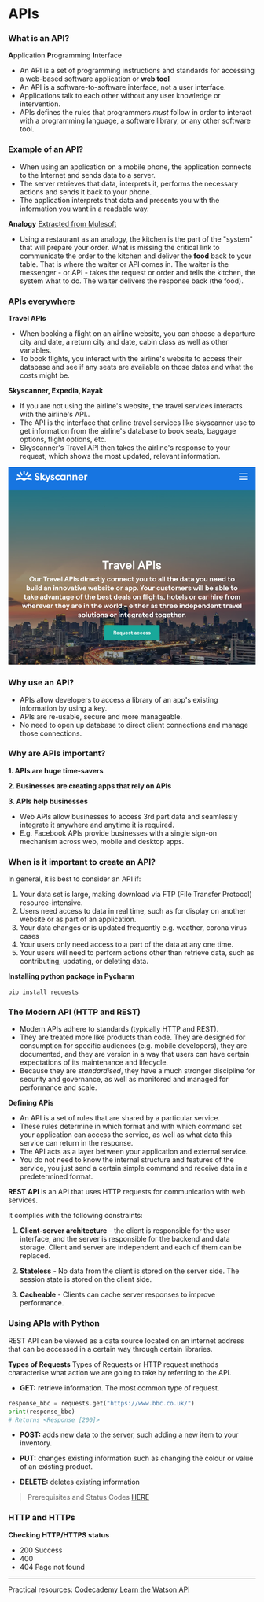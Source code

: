 # APIs

### What is an API?
**A**pplication **P**rogramming **I**nterface 
- An API is a set of programming instructions and standards for accessing a web-based software application or **web tool**
- An API is a software-to-software interface, not a user interface.
- Applications talk to each other without any user knowledge or intervention. 
- APIs defines the rules that programmers *must* follow in order to interact with a programming language, a software library, or any other software tool.

### Example of an API?
- When using an application on a mobile phone, the application connects to the Internet and sends data to a server.
- The server retrieves that data, interprets it, performs the necessary actions and sends it back to your phone. 
- The application interprets that data and presents you with the information you want in a readable way. 

**Analogy**
[Extracted from Mulesoft](https://www.mulesoft.com/resources/api/what-is-an-api)
- Using a restaurant as an analogy, the kitchen is the part of the "system" that will prepare your order. What is missing the critical link to communicate the order to the kitchen and deliver the **food** back to your table. That is where the waiter or API comes in. The waiter is the messenger - or API - takes the request or order and tells the kitchen, the system what to do. The waiter delivers the response back (the food).

### APIs everywhere
**Travel APIs**
- When booking a flight on an airline website, you can choose a departure city and date, a return city and date, cabin class as well as other variables. 
- To book flights, you interact with the airline's website to access their database and see if any seats are available on those dates and what the costs might be.

**Skyscanner, Expedia, Kayak**
- If you are not using the airline's website, the travel services interacts with the airline's API..
- The API is the interface that online travel services like skyscanner use to get information from the airline's database to book seats, baggage options, flight options, etc. 
- Skyscanner's Travel API then takes the airline's response to your request, which shows the most updated, relevant information. 

![Skyscanner_api](images/skyscanner_api.png)

### Why use an API?
- APIs allow developers to access a library of an app's existing information by using a key. 
- APIs are re-usable, secure and more manageable.
- No need to open up database to direct client connections and manage those connections. 

### Why are APIs important?
**1. APIs are huge time-savers**

**2. Businesses are creating apps that rely on APIs**

**3. APIs help businesses**
- Web APIs allow businesses to access 3rd part data and seamlessly integrate it anywhere and anytime it is required. 
- E.g. Facebook APIs provide businesses with a single sign-on mechanism across web, mobile and desktop apps.

### When is it important to create an API?

In general, it is best to consider an API if:
1. Your data set is large, making download via FTP (File Transfer Protocol) resource-intensive. 
2. Users need access to data in real time, such as for display on another website or as part of an application. 
3. Your data changes or is updated frequently e.g. weather, corona virus cases
4. Your users only need access to a part of the data at any one time. 
5. Your users will need to perform actions other than retrieve data, such as contributing, updating, or deleting data.




**Installing python package in Pycharm**

`pip install requests`

### The Modern API (HTTP and REST)

- Modern APIs adhere to standards (typically HTTP and REST).
- They are treated more like products than code. They are designed for consumption for specific audiences (e.g. mobile developers), they are documented, and they are version in a way that users can have certain expectations of its maintenance and lifecycle. 
- Because they are *standardised*, they have a much stronger discipline for security and governance, as well as monitored and managed for performance and scale.

**Defining APis**
- An API is a set of rules that are shared by a particular service.
- These rules determine in which format and with which command set your application can access the service, as well as what data this service can return in the response.
- The API acts as a layer between your application and external service.
- You do not need to know the internal structure and features of the service, you just send a certain simple command and receive data in a predetermined format.

**REST API** is an API that uses HTTP requests for communication with web services. 

It complies with the following constraints:
1. **Client-server architecture** - the client is responsible for the user interface, and the server is responsible for the backend and data storage. Client and server are independent and each of them can be replaced.

2. **Stateless** - No data from the client is stored on the server side. The session state is stored on the client side. 

3. **Cacheable** - Clients can cache server responses to improve performance. 


### Using APIs with Python
REST API can be viewed as a data source located on an internet address that can be accessed in a certain way through certain libraries.

**Types of Requests**
Types of Requests or HTTP request methods characterise what action we are going to take by referring to the API.

- **GET:** retrieve information. The most common type of request. 

```python
response_bbc = requests.get("https://www.bbc.co.uk/")
print(response_bbc)
# Returns <Response [200]>
```
- **POST:** adds new data to the server, such adding a new item to your inventory. 

- **PUT:** changes existing information such as changing the colour or value of an existing product. 

- **DELETE:** deletes existing information

> Prerequisites and Status Codes [HERE](restAPI_python.md)

### HTTP and HTTPs
**Checking HTTP/HTTPS status**
* 200  Success
* 400 
* 404 Page not found 


---
Practical resources: [Codecademy Learn the Watson API](https://www.codecademy.com/learn/ibm-watson)

